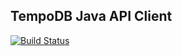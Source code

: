 ## TempoDB Java API Client

[![Build Status](https://travis-ci.org/tempodb/tempodb-java.png?branch=1.0)](https://travis-ci.org/tempodb/tempodb-java)
